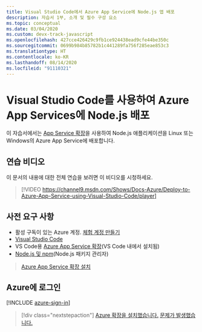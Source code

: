 ```yaml
---
title: Visual Studio Code에서 Azure App Service에 Node.js 앱 배포
description: 자습서 1부, 소개 및 필수 구성 요소
ms.topic: conceptual
ms.date: 03/04/2020
ms.custom: devx-track-javascript
ms.openlocfilehash: 427cce426429c9fb1ce924438ead9cfe44be350c
ms.sourcegitcommit: 0699b984b85782b1c441289fa756f285eae853c3
ms.translationtype: HT
ms.contentlocale: ko-KR
ms.lasthandoff: 08/14/2020
ms.locfileid: "91110321"
---
```

# <a name="deploy-nodejs-to-azure-app-service-using-visual-studio-code"></a>Visual Studio Code를 사용하여 Azure App Services에 Node.js 배포

이 자습서에서는 [App Service 확장](https://marketplace.visualstudio.com/items?itemName=ms-azuretools.vscode-azureappservice)을 사용하여 Node.js 애플리케이션을 Linux 또는 Windows의 Azure App Service에 배포합니다.

## <a name="walkthrough-video"></a>연습 비디오

이 문서의 내용에 대한 전체 연습을 보려면 이 비디오를 시청하세요.

> [!VIDEO https://channel9.msdn.com/Shows/Docs-Azure/Deploy-to-Azure-App-Service-using-Visual-Studio-Code/player]

## <a name="prerequisites"></a>사전 요구 사항

- 활성 구독이 있는 Azure 계정. [체험 계정 만들기](https://azure.microsoft.com/free/?utm_source=campaign&utm_campaign=vscode-tutorial-appservice-extension&mktingSource=vscode-tutorial-appservice-extension)
- [Visual Studio Code](https://code.visualstudio.com/)
- VS Code용 [Azure App Service 확장](https://marketplace.visualstudio.com/items?itemName=ms-azuretools.vscode-azureappservice)(VS Code 내에서 설치됨)
- [Node.js 및 npm](https://nodejs.org/en/download)(Node.js 패키지 관리자)

> <a class="tutorial-install-extension-btn" href="https://marketplace.visualstudio.com/items?itemName=ms-azuretools.vscode-azureappservice">Azure App Service 확장 설치</a>

## <a name="sign-in-to-azure"></a>Azure에 로그인

[!INCLUDE [azure-sign-in](includes/azure-sign-in.md)]

> [!div class="nextstepaction"]
> [Azure 확장을 설치했습니다.](tutorial-vscode-azure-app-service-node-02.md) [문제가 발생했습니다.](https://www.research.net/r/PWZWZ52?tutorial=node-deployment-azureappservice&step=getting-started)
